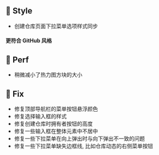 ## 🌈 Style

- 创建仓库页面下拉菜单选项样式同步

#### 更符合 GitHub 风格

## 🎈 Perf

- 稍微减小了热力图方块的大小

## 🐞 Fix

- 修复顶部导航栏的菜单按钮悬浮颜色
- 修复选择输入框的样式
- 修复创建仓库时拥有者按钮的高度
- 修复一些输入框在整体元素中不居中
- 修复一些下拉菜单在向上弹出时与向下弹出不一致的问题
- 修复一些下拉菜单缺失边框线, 比如仓库动态的右侧菜单按钮